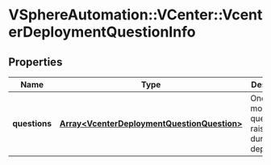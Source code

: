 # VSphereAutomation::VCenter::VcenterDeploymentQuestionInfo

## Properties
Name | Type | Description | Notes
------------ | ------------- | ------------- | -------------
**questions** | [**Array&lt;VcenterDeploymentQuestionQuestion&gt;**](VcenterDeploymentQuestionQuestion.md) | One or more questions raised during the deployment. | 


